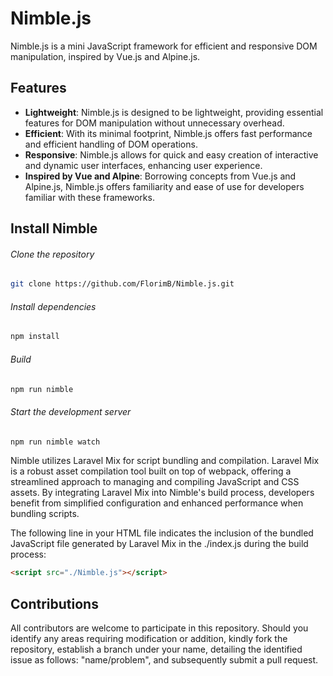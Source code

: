 # Nimble.js

Nimble.js is a mini JavaScript framework for efficient and responsive DOM manipulation, inspired by Vue.js and Alpine.js.

## Features

- **Lightweight**: Nimble.js is designed to be lightweight, providing essential features for DOM manipulation without unnecessary overhead.
- **Efficient**: With its minimal footprint, Nimble.js offers fast performance and efficient handling of DOM operations.
- **Responsive**: Nimble.js allows for quick and easy creation of interactive and dynamic user interfaces, enhancing user experience.
- **Inspired by Vue and Alpine**: Borrowing concepts from Vue.js and Alpine.js, Nimble.js offers familiarity and ease of use for developers familiar with these frameworks.

## Install Nimble

###### Clone the repository
``` bash
git clone https://github.com/FlorimB/Nimble.js.git
```

###### Install dependencies
``` bash
npm install
```

###### Build
``` bash
npm run nimble
```

###### Start the development server
``` bash
npm run nimble watch
```

Nimble utilizes Laravel Mix for script bundling and compilation. Laravel Mix is a robust asset compilation tool built on top of webpack, offering a streamlined approach to managing and compiling JavaScript and CSS assets. By integrating Laravel Mix into Nimble's build process, developers benefit from simplified configuration and enhanced performance when bundling scripts.

The following line in your HTML file indicates the inclusion of the bundled JavaScript file generated by Laravel Mix in the ./index.js during the build process:

``` html
<script src="./Nimble.js"></script>
```

## Contributions
All contributors are welcome to participate in this repository. Should you identify any areas requiring modification or addition, kindly fork the repository, establish a branch under your name, detailing the identified issue as follows: "name/problem", and subsequently submit a pull request.




